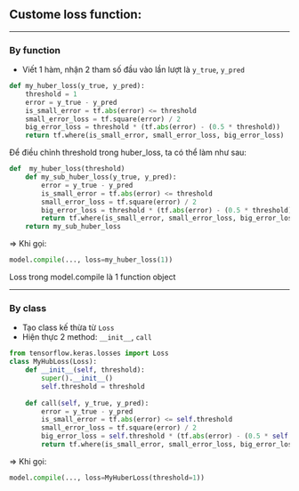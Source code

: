 ## Custome loss function:
<hr> 

### By function
- Viết 1 hàm, nhận 2 tham số đầu vào lần lượt là `y_true`, `y_pred`
```python
def my_huber_loss(y_true, y_pred):
    threshold = 1
    error = y_true - y_pred
    is_small_error = tf.abs(error) <= threshold
    small_error_loss = tf.square(error) / 2
    big_error_loss = threshold * (tf.abs(error) - (0.5 * threshold))
    return tf.where(is_small_error, small_error_loss, big_error_loss)
```
Để điều chỉnh threshold trong huber_loss, ta có thể làm như sau:
```python
def  my_huber_loss(threshold)
    def my_sub_huber_loss(y_true, y_pred):
        error = y_true - y_pred
        is_small_error = tf.abs(error) <= threshold
        small_error_loss = tf.square(error) / 2
        big_error_loss = threshold * (tf.abs(error) - (0.5 * threshold))
        return tf.where(is_small_error, small_error_loss, big_error_loss)
    return my_sub_huber_loss
```
=> Khi gọi:
```python 
model.compile(..., loss=my_huber_loss(1))
```
Loss trong model.compile là 1 function object
<hr>

### By class
- Tạo class kế thừa từ `Loss`
- Hiện thực 2 method: `__init__`, `call`
```python 
from tensorflow.keras.losses import Loss
class MyHubLoss(Loss):
    def __init__(self, threshold):
        super().__init__()
        self.threshold = threshold
    
    def call(self, y_true, y_pred):
        error = y_true - y_pred
        is_small_error = tf.abs(error) <= self.threshold
        small_error_loss = tf.square(error) / 2
        big_error_loss = self.threshold * (tf.abs(error) - (0.5 * self.threshold))
        return tf.where(is_small_error, small_error_loss, big_error_loss)
```
=> Khi gọi:
```python
model.compile(..., loss=MyHuberLoss(threshold=1))
```